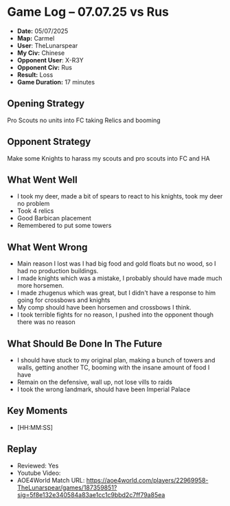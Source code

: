 # Game Log – 07.07.25 vs Rus

- **Date:** 05/07/2025
- **Map:** Carmel
- **User**: TheLunarspear
- **My Civ:** Chinese
- **Opponent User**: X-R3Y
- **Opponent Civ:** Rus
- **Result:** Loss
- **Game Duration:** 17 minutes

## Opening Strategy
Pro Scouts no units into FC taking Relics and booming

## Opponent Strategy
Make some Knights to harass my scouts and pro scouts into FC and HA

## What Went Well
- I took my deer, made a bit of spears to react to his knights, took my deer no problem
- Took 4 relics
- Good Barbican placement
- Remembered to put some towers

## What Went Wrong
- Main reason I lost was I had big food and gold floats but no wood, so I had no production buildings.
- I made knights which was a mistake, I probably should have made much more horsemen.
- I made zhugenus which was great, but I didn't have a response to him going for crossbows and knights
- My comp should have been horsemen and crossbows I think.
- I took terrible fights for no reason, I pushed into the opponent though there was no reason

## What Should Be Done In The Future
- I should have stuck to my original plan, making a bunch of towers and walls, getting another TC, booming with the insane amount of food I have
- Remain on the defensive, wall up, not lose vills to raids
- I took the wrong landmark, should have been Imperial Palace

## Key Moments
- [HH:MM:SS] 

## Replay
- Reviewed: Yes
- Youtube Video:
- AOE4World Match URL: https://aoe4world.com/players/22969958-TheLunarspear/games/187359851?sig=5f8e132e340584a83ae1cc1c9bbd2c7ff79a85ea